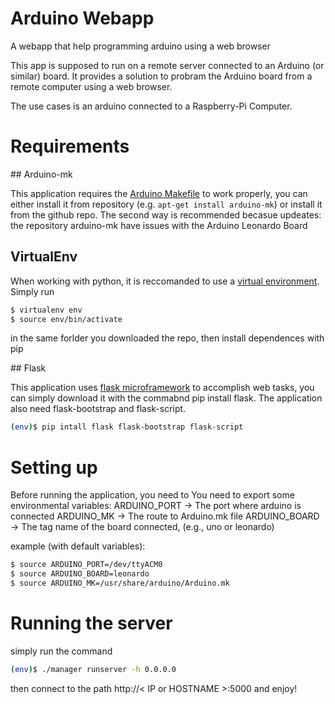# Arduino Webapp
A webapp that help programming arduino using a web browser

This app is supposed to run on a remote server connected to an Arduino (or similar)
board. It provides a solution to probram the Arduino board from a remote
computer using a web browser.

The use cases is an arduino connected to a Raspberry-Pi Computer.

# Requirements

## Arduino-mk

This application requires the [Arduino Makefile](https://github.com/sudar/Arduino-Makefile) to work properly, you can
either install it from repository (e.g. `apt-get install arduino-mk`) or install
it from the github repo. The second way is recommended becasue updeates:
the repository arduino-mk have issues with the Arduino Leonardo Board

## VirtualEnv
When working with python, it is reccomanded to use a [virtual environment](https://virtualenv.pypa.io/en/latest/).
Simply run 
```Bash
$ virtualenv env
$ source env/bin/activate
```
in the same forlder you downloaded the repo, then install dependences with pip


## Flask

This application uses [flask microframework](http://flask.pocoo.org/) to accomplish web tasks, you
can simply download it with the commabnd pip install flask. The application
also need flask-bootstrap and flask-script.
```Bash
(env)$ pip intall flask flask-bootstrap flask-script
```


# Setting up

Before running the application, you need to 
You need to export some environmental variables:
ARDUINO_PORT -> The port where arduino is connected
ARDUINO_MK -> The route to Arduino.mk file
ARDUINO_BOARD -> The tag name of the board connected, (e.g., uno or leonardo)

example (with default variables):
```Bash
$ source ARDUINO_PORT=/dev/ttyACM0
$ source ARDUINO_BOARD=leonardo
$ source ARDUINO_MK=/usr/share/arduino/Arduino.mk
```

# Running the server

simply run the command

```Bash
(env)$ ./manager runserver -h 0.0.0.0
```
then connect to the path http://< IP or HOSTNAME >:5000 and enjoy!










